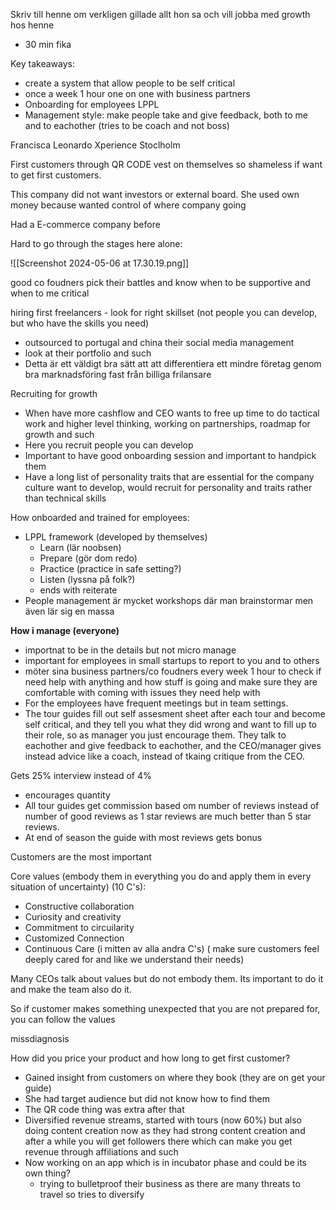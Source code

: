 Skriv till henne om verkligen gillade allt hon sa och vill jobba med growth hos henne
- 30 min fika

Key takeaways:
- create a system that allow people to be self critical
- once a week 1 hour one on one with business partners
- Onboarding for employees LPPL
- Management style: make people take and give feedback, both to me and to eachother (tries to be coach and not boss)



Francisca Leonardo
Xperience Stoclholm

First customers through QR CODE vest on themselves so shameless if want to get first customers.

This company did not want investors or external board. She used own money because wanted control of where company going

Had a E-commerce company before

Hard to go through the stages here alone:

![[Screenshot 2024-05-06 at 17.30.19.png]]


good co foudners pick their battles and know when to be supportive and when to me critical

hiring first freelancers - look for right skillset (not people you can develop, but who have the skills you need)
- outsourced to portugal and china their social media management
- look at their portfolio and such
- Detta är ett väldigt bra sätt att att differentiera ett mindre företag genom bra marknadsföring fast från billiga frilansare

Recruiting for growth
- When have more cashflow and CEO wants to free up time to do tactical work and higher level thinking, working on partnerships, roadmap for growth and such
- Here you recruit people you can develop
- Important to have good onboarding session and important to handpick them
- Have a long list of personality traits that are essential for the company culture want to develop, would recruit for personality and traits rather than technical skills

How onboarded and trained for employees:
- LPPL framework (developed by themselves)
	- Learn (lär noobsen)
	- Prepare (gör dom redo)
	- Practice (practice in safe setting?)
	- Listen (lyssna på folk?)
	- ends with reiterate
- People management är mycket workshops där man brainstormar men även lär sig en massa

**How i manage (everyone)**
- importnat to be in the details but not micro manage
- important for employees in small startups to report to you and to others
- möter sina business partners/co foudners every week 1 hour to check if need help with anything and how stuff is going and make sure they are comfortable with coming with issues they need help with
- For the employees have frequent meetings but in team settings.
- The tour guides fill out self assesment sheet after each tour and become self critical, and they tell you what they did wrong and want to fill up to their role, so as manager you just encourage them. They talk to eachother and give feedback to eachother, and the CEO/manager gives instead advice like a coach, instead of tkaing critique from the CEO.

Gets 25% interview instead of 4%
- encourages quantity
- All tour guides get commission based om number of reviews instead of number of good reviews as 1 star reviews are much better than 5 star reviews.
- At end of season the guide with most reviews gets bonus

Customers are the most important

Core values (embody them in everything you do and apply them in every situation of uncertainty) (10 C's):
- Constructive collaboration
- Curiosity and creativity
- Commitment to circuilarity
- Customized Connection
- Continuous Care (i mitten av alla andra C's) ( make sure customers feel deeply cared for and like we understand their needs)

Many CEOs talk about values but do not embody them. Its important to do it and make the team also do it.

So if customer makes something unexpected that you are not prepared for, you can follow the values

missdiagnosis


How did you price your product and how long to get first customer?

- Gained insight from customers on where they book (they are on get your guide)
- She had target audience but did not know how to find them
- The QR code thing was extra after that
- Diversified revenue streams, started with tours (now 60%) but also doing content creation now as they had strong content creation and after a while you will get followers there which can make you get revenue through affiliations and such
- Now working on an app which is in incubator phase and could be its own thing?
	- trying to bulletproof their business as there are many threats to travel so tries to diversify